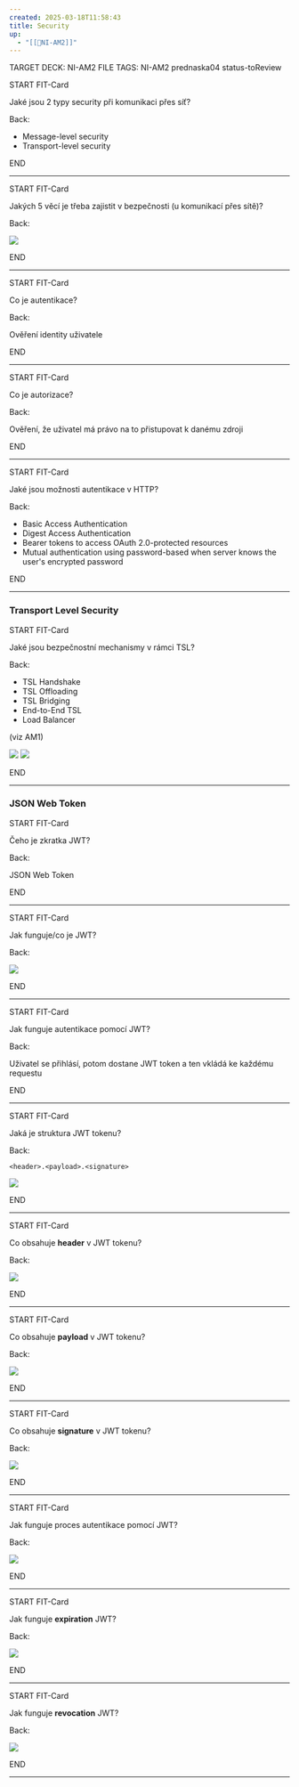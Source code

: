 ```yaml
---
created: 2025-03-18T11:58:43
title: Security
up:
  - "[[📖NI-AM2]]"
---
```


TARGET DECK: NI-AM2
FILE TAGS: NI-AM2 prednaska04 status-toReview


START
FIT-Card

Jaké jsou 2 typy security při komunikaci přes síť?

Back:

- Message-level security
- Transport-level security

END

---


START
FIT-Card

Jakých 5 věcí je třeba zajistit v bezpečnosti (u komunikací přes sítě)?

Back:

![](../../Assets/Pasted%20image%2020250318120256.png)

END

---


START
FIT-Card

Co je autentikace?

Back:

Ověření identity uživatele

END

---


START
FIT-Card

Co je autorizace?

Back:

Ověření, že uživatel má právo na to přistupovat k danému zdroji

END

---


START
FIT-Card

Jaké jsou možnosti autentikace v HTTP?

Back:

- Basic Access Authentication
- Digest Access Authentication
- Bearer tokens to access OAuth 2.0-protected resources
- Mutual authentication using password-based when server knows the user's encrypted password

END

---

### Transport Level Security


START
FIT-Card

Jaké jsou bezpečnostní mechanismy v rámci TSL?

Back:

- TSL Handshake
- TSL Offloading
- TSL Bridging
- End-to-End TSL
- Load Balancer

(viz AM1)

![](../../Assets/Pasted%20image%2020250318120620.png)
![](../../Assets/Pasted%20image%2020250318120615.png)

END

---

### JSON Web Token


START
FIT-Card

Čeho je zkratka JWT?

Back:

JSON Web Token

END

---


START
FIT-Card

Jak funguje/co je JWT?

Back:

![](../../Assets/Pasted%20image%2020250318120729.png)

END

---


START
FIT-Card

Jak funguje autentikace pomocí JWT?

Back:

Uživatel se přihlásí, potom dostane JWT token a ten vkládá ke každému requestu

END

---


START
FIT-Card

Jaká je struktura JWT tokenu?

Back:

`<header>.<payload>.<signature>`

<!-- ExampleStart -->
![](../../Assets/Pasted%20image%2020250318121002.png)
<!-- ExampleEnd -->

END

---


START
FIT-Card

Co obsahuje **header** v JWT tokenu?

Back:

![](../../Assets/Pasted%20image%2020250318120923.png)

END

---


START
FIT-Card

Co obsahuje **payload** v JWT tokenu?

Back:

![](../../Assets/Pasted%20image%2020250318120937.png)

END

---


START
FIT-Card

Co obsahuje **signature** v JWT tokenu?

Back:

![](../../Assets/Pasted%20image%2020250318120946.png)

END

---


START
FIT-Card

Jak funguje proces autentikace pomocí JWT?

Back:

![](../../Assets/Pasted%20image%2020250318121035.png)

END

---


START
FIT-Card

Jak funguje **expiration** JWT?

Back:

![](../../Assets/Pasted%20image%2020250318121051.png)

END

---


START
FIT-Card

Jak funguje **revocation** JWT?

Back:

![](../../Assets/Pasted%20image%2020250318121103.png)

END

---
